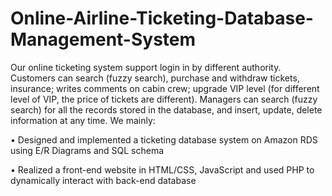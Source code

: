 # Online-Airline-Ticketing-Database-Management-System

Our online ticketing system support login in by different authority. Customers can search (fuzzy search), purchase and withdraw tickets, insurance; writes comments on cabin crew; upgrade VIP level (for different level of VIP, the price of tickets are different). Managers can search (fuzzy search) for all the records stored in the database, and insert, update, delete information at any time.
We mainly: 

• Designed and implemented a ticketing database system on Amazon RDS using E/R Diagrams and SQL schema

• Realized a front-end website in HTML/CSS, JavaScript and used PHP to dynamically interact with back-end database
